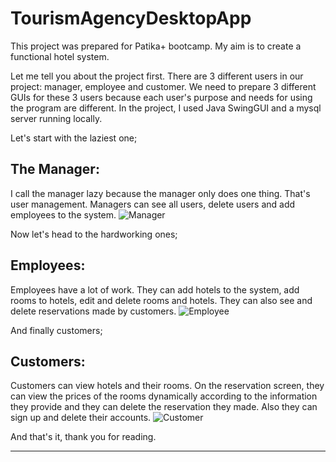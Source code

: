# TourismAgencyDesktopApp
This project was prepared for Patika+ bootcamp. My aim is to create a functional hotel system.

Let me tell you about the project first. There are 3 different users in our project: manager, employee and customer. We need to prepare 3 different GUIs for these 3 users because each user's purpose and needs for using the program are different. In the project, I used Java SwingGUI and a mysql server running locally.

Let's start with the laziest one;
## The Manager:
I call the manager lazy because the manager only does one thing. That's user management. Managers can see all users, delete users and add employees to the system.
![Manager](https://github.com/slmens/TourismAgencyDesktopApp/assets/99343829/971f5a21-6e46-423c-8fa8-1cbdee30331a)

Now let's head to the hardworking ones;
## Employees:
Employees have a lot of work. They can add hotels to the system, add rooms to hotels, edit and delete rooms and hotels. They can also see and delete reservations made by customers.
![Employee](https://github.com/slmens/TourismAgencyDesktopApp/assets/99343829/4212a1d9-a176-4e81-bdc0-6c5f76f5e6b0)

And finally customers;
## Customers:
Customers can view hotels and their rooms. On the reservation screen, they can view the prices of the rooms dynamically according to the information they provide and they can delete the reservation they made. Also they can sign up and delete their accounts.
![Customer](https://github.com/slmens/TourismAgencyDesktopApp/assets/99343829/90725635-abfe-4be8-954c-ae3ec9da2d85)

And that's it, thank you for reading.

---
